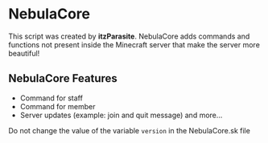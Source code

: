 # NebulaCore

This script was created by **itzParasite**.
NebulaCore adds commands and functions not present inside the
Minecraft server that make the server more beautiful!

## NebulaCore Features
* Command for staff
* Command for member
* Server updates (example: join and quit message) and more...

Do not change the value of the variable ```version``` in the NebulaCore.sk file
